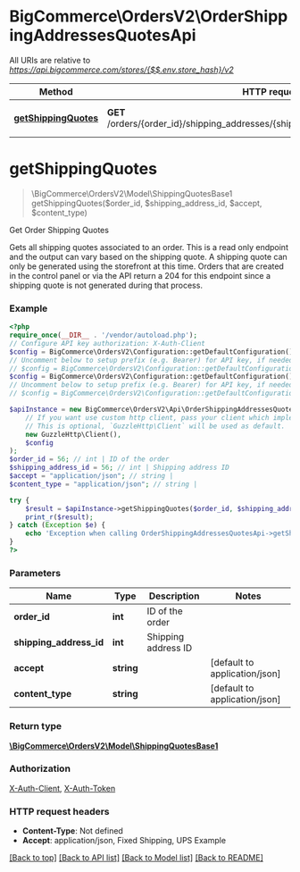 # BigCommerce\OrdersV2\OrderShippingAddressesQuotesApi

All URIs are relative to *https://api.bigcommerce.com/stores/{$$.env.store_hash}/v2*

Method | HTTP request | Description
------------- | ------------- | -------------
[**getShippingQuotes**](OrderShippingAddressesQuotesApi.md#getshippingquotes) | **GET** /orders/{order_id}/shipping_addresses/{shipping_address_id}/shipping_quotes | Get Order Shipping Quotes

# **getShippingQuotes**
> \BigCommerce\OrdersV2\Model\ShippingQuotesBase1 getShippingQuotes($order_id, $shipping_address_id, $accept, $content_type)

Get Order Shipping Quotes

Gets all shipping quotes associated to an order.  This is a read only endpoint and the output can vary based on the shipping quote. A shipping quote can only be generated using the storefront at this time. Orders that are created in the control panel or via the API return a 204 for this endpoint since a shipping quote is not generated during that process.

### Example
```php
<?php
require_once(__DIR__ . '/vendor/autoload.php');
// Configure API key authorization: X-Auth-Client
$config = BigCommerce\OrdersV2\Configuration::getDefaultConfiguration()->setApiKey('X-Auth-Client', 'YOUR_API_KEY');
// Uncomment below to setup prefix (e.g. Bearer) for API key, if needed
// $config = BigCommerce\OrdersV2\Configuration::getDefaultConfiguration()->setApiKeyPrefix('X-Auth-Client', 'Bearer');// Configure API key authorization: X-Auth-Token
$config = BigCommerce\OrdersV2\Configuration::getDefaultConfiguration()->setApiKey('X-Auth-Token', 'YOUR_API_KEY');
// Uncomment below to setup prefix (e.g. Bearer) for API key, if needed
// $config = BigCommerce\OrdersV2\Configuration::getDefaultConfiguration()->setApiKeyPrefix('X-Auth-Token', 'Bearer');

$apiInstance = new BigCommerce\OrdersV2\Api\OrderShippingAddressesQuotesApi(
    // If you want use custom http client, pass your client which implements `GuzzleHttp\ClientInterface`.
    // This is optional, `GuzzleHttp\Client` will be used as default.
    new GuzzleHttp\Client(),
    $config
);
$order_id = 56; // int | ID of the order
$shipping_address_id = 56; // int | Shipping address ID
$accept = "application/json"; // string | 
$content_type = "application/json"; // string | 

try {
    $result = $apiInstance->getShippingQuotes($order_id, $shipping_address_id, $accept, $content_type);
    print_r($result);
} catch (Exception $e) {
    echo 'Exception when calling OrderShippingAddressesQuotesApi->getShippingQuotes: ', $e->getMessage(), PHP_EOL;
}
?>
```

### Parameters

Name | Type | Description  | Notes
------------- | ------------- | ------------- | -------------
 **order_id** | **int**| ID of the order |
 **shipping_address_id** | **int**| Shipping address ID |
 **accept** | **string**|  | [default to application/json]
 **content_type** | **string**|  | [default to application/json]

### Return type

[**\BigCommerce\OrdersV2\Model\ShippingQuotesBase1**](../Model/ShippingQuotesBase1.md)

### Authorization

[X-Auth-Client](../../README.md#X-Auth-Client), [X-Auth-Token](../../README.md#X-Auth-Token)

### HTTP request headers

 - **Content-Type**: Not defined
 - **Accept**: application/json, Fixed Shipping, UPS Example

[[Back to top]](#) [[Back to API list]](../../README.md#documentation-for-api-endpoints) [[Back to Model list]](../../README.md#documentation-for-models) [[Back to README]](../../README.md)

